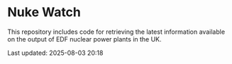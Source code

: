 # Nuke Watch

This repository includes code for retrieving the latest information available on the output of EDF nuclear power plants in the UK.

Last updated: 2025-08-03 20:18